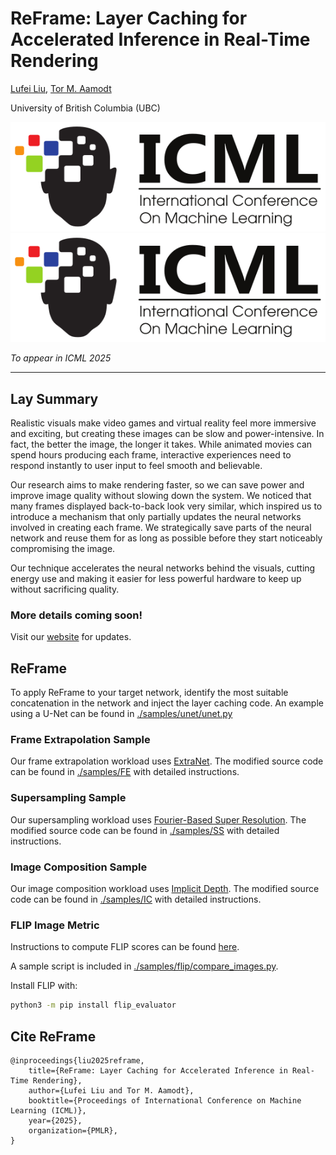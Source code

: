 # ReFrame: Layer Caching for Accelerated Inference in Real-Time Rendering

[Lufei Liu](https://www.lufei.ca), [Tor M. Aamodt](https://people.ece.ubc.ca/~aamodt/)

University of British Columbia (UBC) 


![ICML Logo](./docs/images/ICML-logo.svg#gh-light-mode-only)
![ICML Logo](./docs/images/ICML-logo-dark.svg#gh-dark-mode-only)

*To appear in ICML 2025*

---

## Lay Summary
Realistic visuals make video games and virtual reality feel more immersive and exciting, but creating these images can be slow and power-intensive. In fact, the better the image, the longer it takes. While animated movies can spend hours producing each frame, interactive experiences need to respond instantly to user input to feel smooth and believable.

Our research aims to make rendering faster, so we can save power and improve image quality without slowing down the system. We noticed that many frames displayed back-to-back look very similar, which inspired us to introduce a mechanism that only partially updates the neural networks involved in creating each frame. We strategically save parts of the neural network and reuse them for as long as possible before they start noticeably compromising the image.

Our technique accelerates the neural networks behind the visuals, cutting energy use and making it easier for less powerful hardware to keep up without sacrificing quality.



### More details coming soon!
Visit our [website](https://ubc-aamodt-group.github.io/reframe-layer-caching/) for updates.


## ReFrame 

To apply ReFrame to your target network, identify the most suitable concatenation in the network and inject the layer caching code. 
An example using a U-Net can be found in [./samples/unet/unet.py](./samples/unet/unet.py)

### Frame Extrapolation Sample
Our frame extrapolation workload uses [ExtraNet](https://github.com/fuxihao66/ExtraNet). The modified source code can be found in [./samples/FE](./samples/FE/) with detailed instructions.

### Supersampling Sample
Our supersampling workload uses [Fourier-Based Super Resolution](https://github.com/iamxym/Deep-Fourier-based-Arbitrary-scale-Super-resolution-for-Real-time-Rendering). 
The modified source code can be found in [./samples/SS](./samples/SS/) with detailed instructions.

### Image Composition Sample
Our image composition workload uses [Implicit Depth](https://github.com/nianticlabs/implicit-depth). The modified source code can be found in [./samples/IC](./samples/IC/) with detailed instructions.

### FLIP Image Metric
Instructions to compute FLIP scores can be found [here](https://github.com/NVlabs/flip).

A sample script is included in [./samples/flip/compare_images.py](./samples/flip/compare_images.py).

Install FLIP with:
```bash
python3 -m pip install flip_evaluator
```


## Cite ReFrame
```
@inproceedings{liu2025reframe,
    title={ReFrame: Layer Caching for Accelerated Inference in Real-Time Rendering},
    author={Lufei Liu and Tor M. Aamodt},
    booktitle={Proceedings of International Conference on Machine Learning (ICML)},
    year={2025},
    organization={PMLR},
}
```